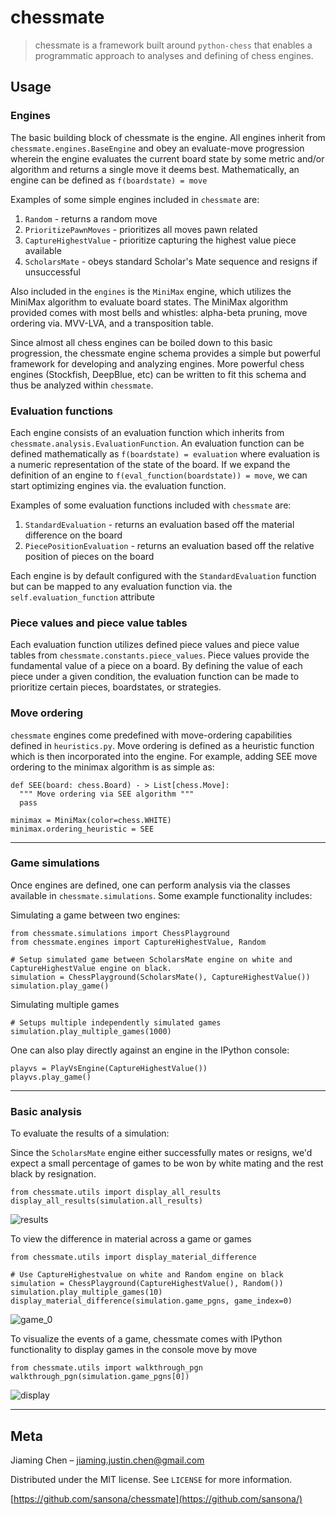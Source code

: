 # chessmate
> chessmate is a framework built around ```python-chess``` that enables a programmatic approach to analyses and defining of chess engines.

## Usage

### Engines
The basic building block of chessmate is the engine. All engines inherit
from ```chessmate.engines.BaseEngine``` and obey an evaluate-move progression wherein the engine evaluates the current board
state by some metric and/or algorithm and returns a single move it deems best. Mathematically, an engine can be defined as ```f(boardstate) = move```

Examples of some simple engines included in ```chessmate``` are:
  1. ```Random``` - returns a random move
  2. ```PrioritizePawnMoves``` - prioritizes all moves pawn related
  3. ```CaptureHighestValue``` - prioritize capturing the highest value piece available
  4. ```ScholarsMate``` - obeys standard Scholar's Mate sequence and resigns if unsuccessful
  
Also included in the ```engines``` is the ```MiniMax``` engine, which utilizes the MiniMax algorithm to evaluate board states. The MiniMax algorithm provided comes with most bells and whistles: alpha-beta pruning, move ordering via. MVV-LVA, and a transposition table.

Since almost all chess engines can be boiled down to this basic progression, the chessmate engine schema provides a simple but powerful framework for developing and analyzing engines. More powerful chess engines (Stockfish, DeepBlue, etc) can be written to fit this schema and thus be analyzed within ```chessmate```.

### Evaluation functions
Each engine consists of an evaluation function which inherits from ```chessmate.analysis.EvaluationFunction```. An evaluation function can be defined mathematically as ```f(boardstate) = evaluation``` where evaluation is a numeric representation of the state of the board. If we expand the definition of an engine to ```f(eval_function(boardstate)) = move```, we can start optimizing engines via. the evaluation function. 

Examples of some evaluation functions included with ```chessmate``` are:
  1. ```StandardEvaluation``` - returns an evaluation based off the material difference on the board
  2. ```PiecePositionEvaluation``` - returns an evaluation based off the relative position of pieces on the board
 
Each engine is by default configured with the ```StandardEvaluation``` function but can be mapped to any evaluation function via. the ```self.evaluation_function``` attribute

### Piece values and piece value tables
Each evaluation function utilizes defined piece values and piece value tables from ```chessmate.constants.piece_values```. Piece values provide the fundamental value of a piece on a board. By defining the value of each piece under a given condition, the evaluation function can be made to prioritize certain pieces, boardstates, or strategies.

### Move ordering
```chessmate``` engines come predefined with move-ordering capabilities defined in ```heuristics.py```. Move ordering is defined as a heuristic function which is then incorporated into the engine. For example, adding SEE move ordering to the minimax algorithm is as simple as:
```
def SEE(board: chess.Board) - > List[chess.Move]:
  """ Move ordering via SEE algorithm """
  pass
  
minimax = MiniMax(color=chess.WHITE)
minimax.ordering_heuristic = SEE
```
  
---
### Game simulations
Once engines are defined, one can perform analysis via the classes available in ```chessmate.simulations```. Some example functionality includes:

Simulating a game between two engines:

```
from chessmate.simulations import ChessPlayground
from chessmate.engines import CaptureHighestValue, Random

# Setup simulated game between ScholarsMate engine on white and CaptureHighestValue engine on black.
simulation = ChessPlayground(ScholarsMate(), CaptureHighestValue())
simulation.play_game()
```

Simulating multiple games
```
# Setups multiple independently simulated games
simulation.play_multiple_games(1000)
```

One can also play directly against an engine in the IPython console:
```
playvs = PlayVsEngine(CaptureHighestValue())
playvs.play_game()
```

---
### Basic analysis

To evaluate the results of a simulation:

Since the ```ScholarsMate``` engine either successfully mates or resigns, we'd expect a small percentage of games to be won by white mating and the rest black by resignation.
```
from chessmate.utils import display_all_results
display_all_results(simulation.all_results)
```
![results](https://user-images.githubusercontent.com/17757035/82768134-f3b2b880-9de1-11ea-9b96-8a3be118fb80.png)

To view the difference in material across a game or games
```
from chessmate.utils import display_material_difference

# Use CaptureHighestvalue on white and Random engine on black
simulation = ChessPlayground(CaptureHighestValue(), Random())
simulation.play_multiple_games(10)
display_material_difference(simulation.game_pgns, game_index=0)
```
![game_0](https://user-images.githubusercontent.com/17757035/82845850-0210db00-9e9b-11ea-8183-48958edbc418.png)

To visualize the events of a game, chessmate comes with IPython functionality to display games in the console move by move
```
from chessmate.utils import walkthrough_pgn
walkthrough_pgn(simulation.game_pgns[0])
```
![display](https://user-images.githubusercontent.com/17757035/82768462-07f7b500-9de4-11ea-83ec-97975e9e9017.png)

---
## Meta
Jiaming Chen –  jiaming.justin.chen@gmail.com

Distributed under the MIT license. See ``LICENSE`` for more information.

[https://github.com/sansona/chessmate](https://github.com/sansona/)

